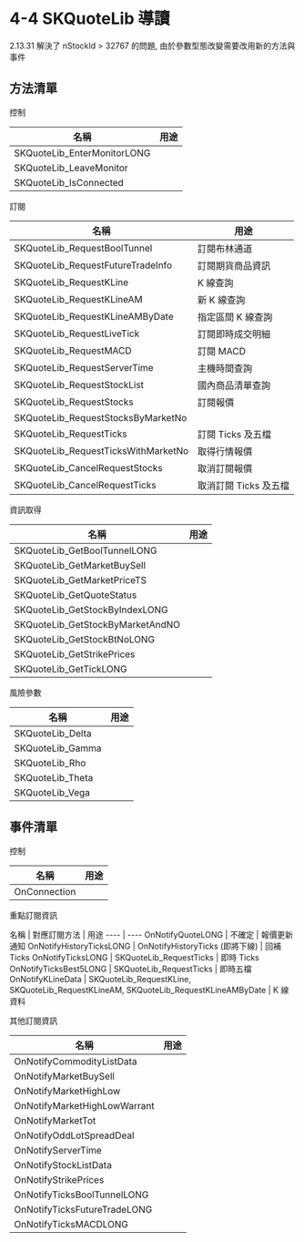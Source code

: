 # 4-4 SKQuoteLib 導讀

2.13.31 解決了 nStockId > 32767 的問題, 由於參數型態改變需要改用新的方法與事件

## 方法清單

控制

名稱 | 用途
---- | ----
SKQuoteLib_EnterMonitorLONG |
SKQuoteLib_LeaveMonitor |
SKQuoteLib_IsConnected |

訂閱

名稱 | 用途
---- | ----
SKQuoteLib_RequestBoolTunnel | 訂閱布林通道
SKQuoteLib_RequestFutureTradeInfo | 訂閱期貨商品資訊
SKQuoteLib_RequestKLine | K 線查詢
SKQuoteLib_RequestKLineAM | 新 K 線查詢
SKQuoteLib_RequestKLineAMByDate | 指定區間 K 線查詢
SKQuoteLib_RequestLiveTick | 訂閱即時成交明細
SKQuoteLib_RequestMACD | 訂閱 MACD
SKQuoteLib_RequestServerTime | 主機時間查詢
SKQuoteLib_RequestStockList | 國內商品清單查詢
SKQuoteLib_RequestStocks | 訂閱報價
SKQuoteLib_RequestStocksByMarketNo | 
SKQuoteLib_RequestTicks | 訂閱 Ticks 及五檔
SKQuoteLib_RequestTicksWithMarketNo | 取得行情報價
SKQuoteLib_CancelRequestStocks | 取消訂閱報價
SKQuoteLib_CancelRequestTicks | 取消訂閱 Ticks 及五檔

資訊取得

名稱 | 用途
---- | ----
SKQuoteLib_GetBoolTunnelLONG |
SKQuoteLib_GetMarketBuySell |
SKQuoteLib_GetMarketPriceTS |
SKQuoteLib_GetQuoteStatus |
SKQuoteLib_GetStockByIndexLONG |
SKQuoteLib_GetStockByMarketAndNO |
SKQuoteLib_GetStockBtNoLONG |
SKQuoteLib_GetStrikePrices |
SKQuoteLib_GetTickLONG |

風險參數

名稱 | 用途
---- | ----
SKQuoteLib_Delta |
SKQuoteLib_Gamma |
SKQuoteLib_Rho |
SKQuoteLib_Theta |
SKQuoteLib_Vega |

## 事件清單

控制

名稱 | 用途
---- | ----
OnConnection |

重點訂閱資訊

名稱 | 對應訂閱方法 | 用途
---- | ----
OnNotifyQuoteLONG | 不確定 | 報價更新通知
OnNotifyHistoryTicksLONG | OnNotifyHistoryTicks (即將下線) | 回補 Ticks
OnNotifyTicksLONG | SKQuoteLib_RequestTicks | 即時 Ticks
OnNotifyTicksBest5LONG | SKQuoteLib_RequestTicks | 即時五檔
OnNotifyKLineData | SKQuoteLib_RequestKLine, SKQuoteLib_RequestKLineAM, SKQuoteLib_RequestKLineAMByDate | K 線資料

其他訂閱資訊

名稱 | 用途
---- | ----
OnNotifyCommodityListData |
OnNotifyMarketBuySell |
OnNotifyMarketHighLow |
OnNotifyMarketHighLowWarrant |
OnNotifyMarketTot |
OnNotifyOddLotSpreadDeal |
OnNotifyServerTime |
OnNotifyStockListData |
OnNotifyStrikePrices |
OnNotifyTicksBoolTunnelLONG |
OnNotifyTicksFutureTradeLONG |
OnNotifyTicksMACDLONG |
